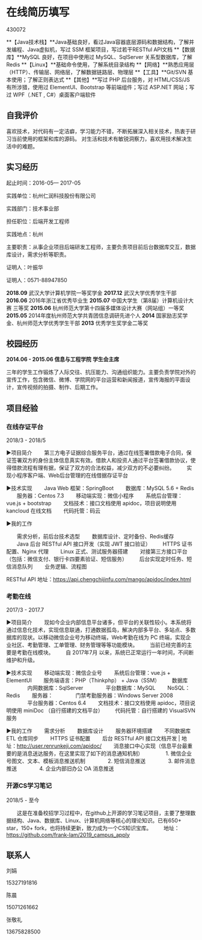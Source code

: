 # 在线简历填写

430072



**【Java技术栈】**Java基础良好，看过Java容器底层源码和数据结构，了解并发编程、Java虚拟机，写过 SSM 框架项目，写过若干RESTful API文档
**【数据库】**MySQL 良好，在项目中使用过 MySQL、SqlServer 关系型数据库，了解 Redis
**【Linux】**基础命令使用，了解系统目录结构
**【网络】**熟悉应用层（HTTP）、传输层、网络层，了解数据链路层、物理层
**【工具】**Git/SVN 基本使用；了解正则表达式
**【其他】**写过 PHP 后台服务，对 HTML/CSS/JS 有所涉猎，使用过 ElementUI、Bootstrap 等前端组件；写过 ASP.NET 网站；写过 WPF（.NET , C#）桌面客户端软件

 



## 自我评价

喜欢技术，对代码有一定洁癖，学习能力不错，不断拓展深入相关技术，热衷于研习当前使用的框架和库的源码。  对生活和技术有敏锐洞察力，喜欢用技术解决生活中的难题。







## 实习经历

起止时间：2016-05— 2017-05

实践单位：杭州仁润科技股份有限公司

实践部门：技术事业部

担任职位：后端开发工程师

实践地点：杭州

主要职责：从事企业项目后端研发工程师，主要负责项目前后台数据库交互，数据库设计，需求分析等职责。

证明人：叶振华

证明人：0571-88947850





**2018.09** 武汉大学计算机学院一等奖学金
**2017.12**  武汉大学优秀学生干部
**2016.06**  2016年浙江省优秀毕业生
**2015.07**  中国大学生（第8届）计算机设计大赛   三等奖
**2015.06**  杭州师范大学第十四届多媒体设计大赛（网站组）一等奖
**2015.05**  2014年度杭州师范大学共青团信息调研先进个人
**2014** 国家励志奖学金、杭州师范大学优秀学生干部
**2013** 优秀学生奖学金二等奖



## 校园经历

**2014.06 - 2015.06 信息与工程学院** **学生会主席**

三年的学生工作锻炼了人际交往、抗压能力、沟通组织能力。主要负责学院对外的宣传工作，包含微信、微博、学院网的平台运营和新闻报道，宣传海报的平面设计，宣传视频的拍摄、制作、后期工作。



## 项目经验

### 在线存证平台

2018/3 - 2018/5

▶项目简介
　　第三方电子证据综合服务平台，通过在线签署借款电子合同，保证签署双方的身份主体信息真实有效。借款人和投资人通过平台签署借款协议，使得借款流程有理有据，保证了双方的合法权益，减少双方的不必要纠纷。
　　实现小程序客户端、Web后台管理的在线借据存证平台

▶技术实现
　　Java Web 框架：SpringBoot
　　数据库：MySQL 5.6 + Redis
　　服务器：Centos 7.3
　　移动端实现：微信小程序
　　系统后台管理：vue.js + bootstrap
　　文档技术：接口文档使用 apidoc，项目说明使用 kancloud 在线文档
　　代码托管：码云

▶我的工作

　　需求分析，前后台技术选型
　　数据库设计、定时备份、Redis缓存
　　Java 后台 RESTful API 接口开发（实现 JWT 接口验证）
　　HTTPS 证书配置、Nginx 代理
　　Linux 正式、测试服务器搭建
　　对接第三方接口平台（包括：微信支付、银行卡四要素验证、短信服务）
　　后台实现定时任务、短信消息队列
　　业务逻辑、流程图

RESTful API 地址：https://api.chengchijinfu.com/mango/apidoc/index.html



### 考勤在线

2017/3 - 2017.7

▶项目简介
　　现如今企业内部信息平台诸多，但平台的关联性较小。本系统将通过信息化技术，实现信息联通，打通数据孤岛，解决内部多平台、多站点、多数据库的现状。以移动微信企业号为移动终端，Web考勤在线为 PC 终端，实现企业社区、考勤管理、工单管理、财务管理等等功能模块。
　　当前已经完善的主要是考勤在线模块。
　　自 2017年7月 以来，系统已正常运行一年时间，不间断维护和升级。

▶技术实现
　　移动端实现：微信企业号
　　系统后台管理：vue.js + ElementUI
　　服务端语言：PHP（Thinkphp） + Java（SSM）
　　数据库
　　　　内网数据库：SqlServer
　　　　平台数据库：MySQL
　　NoSQL：Redis
　　服务器：
　　　　门禁考勤服务器：Windows Server 2008
　　　　平台服务器：Centos 6.4
　　文档技术：接口文档使用 apidoc，项目说明使用 miniDoc （自行搭建的文档平台）
　　代码托管：自行搭建的 VisualSVN 服务

▶我的工作
　　需求分析
　　数据库设计
　　服务器环境搭建
　　不同数据库 ETL 仓库同步
　　HTTPS 证书配置
　　后台 RESTful API 接口文档开发 | 地址：http://user.renrunkeji.com/apidoc/
　　消息接口中心实现（信息平台最重要的是消息送达服务，在这里实现了如下的消息通知机制）
　　　　1. 微信企业号图文、文本、模板消息推送机制
　　　　2. 短信消息推送
　　　　3. 邮件消息推送
　　　　4. 企业内部旧办公 OA 消息推送



### 开源CS学习笔记

2018/5 - 至今

　　这是在准备校招学习过程中，在github上开源的学习笔记项目，主要了整理数据结构、Java、数据库、Linux、计算机网络等核心的理论知识。已有650+ star，150+ fork，也将持续更新，致力成为一个CS知识宝库。
　　地址：https://github.com/frank-lam/2019_campus_apply







## 联系人

刘娟

15327191816

陈晨

15071261662

张敬礼

13675828500